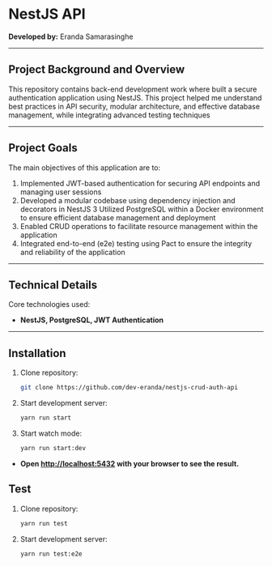 # NestJS API

**Developed by:** Eranda Samarasinghe
<hr />

## Project Background and Overview
This repository contains back-end development work where built a secure authentication application using NestJS. This project helped me understand best practices in API security, modular architecture, and effective database management, while integrating advanced testing techniques
<hr />

## Project Goals
The main objectives of this application are to:

1. Implemented JWT-based authentication for securing API endpoints and managing user sessions
2. Developed a modular codebase using dependency injection and decorators in NestJS
3  Utilized PostgreSQL within a Docker environment to ensure efficient database management and deployment
4. Enabled CRUD operations to facilitate resource management within the application
5. Integrated end-to-end (e2e) testing using Pact to ensure the integrity and reliability of the application
<hr />

## Technical Details
Core technologies used: 

- **NestJS, PostgreSQL, JWT Authentication**
<hr />

## Installation
1. Clone repository:
   ```sh
   git clone https://github.com/dev-eranda/nestjs-crud-auth-api
   
2. Start development server:
   ```sh
   yarn run start

3. Start watch mode:
   ```sh
   yarn run start:dev 
   
  - **Open [http://localhost:5432](http://localhost:5432) with your browser to see the result.**
    
## Test
1. Clone repository:
   ```sh
   yarn run test
   
2. Start development server:
   ```sh
   yarn run test:e2e
